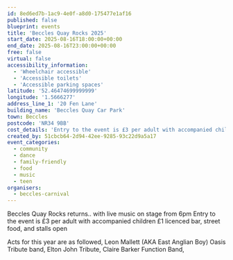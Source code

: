 ```yaml
---
id: 8ed6ed7b-1ac9-4e0f-a8d0-175477e1af16
published: false
blueprint: events
title: 'Beccles Quay Rocks 2025'
start_date: 2025-08-16T18:00:00+00:00
end_date: 2025-08-16T23:00:00+00:00
free: false
virtual: false
accessibility_information:
  - 'Wheelchair accessible'
  - 'Accessible toilets'
  - 'Accessible parking spaces'
latitude: '52.46474699999999'
longitude: '1.5666277'
address_line_1: '20 Fen Lane'
building_name: 'Beccles Quay Car Park'
town: Beccles
postcode: 'NR34 9BB'
cost_details: 'Entry to the event is £3 per adult with accompanied children £1'
created_by: 51cbcb64-2d94-42ee-9285-93c22d9a5a17
event_categories:
  - community
  - dance
  - family-friendly
  - food
  - music
  - teen
organisers:
  - beccles-carnival
---
```

Beccles Quay Rocks returns..
with live music on stage from 6pm
Entry to the event is £3 per adult with accompanied children £1
licenced bar, street food, and stalls open

Acts for this year are as followed, Leon Mallett (AKA East Anglian Boy) Oasis Tribute band, Elton John Tribute, Claire Barker Function Band,